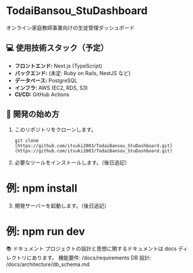 # TodaiBansou_StuDashboard

オンライン家庭教師事業向けの生徒管理ダッシュボード

## 💻 使用技術スタック（予定）

- **フロントエンド:** Next.js (TypeScript)
- **バックエンド:** (未定: Ruby on Rails, NestJS など)
- **データベース:** PostgreSQL
- **インフラ:** AWS (EC2, RDS, S3)
- **CI/CD:** GitHub Actions

## 🚀 開発の始め方

1. このリポジトリをクローンします。
   ```
   git clone [https://github.com/itsuki2003/TodaiBansou_StuDashboard.git](https://github.com/itsuki2003/TodaiBansou_StuDashboard.git)
   ```
2. 必要なツールをインストールします。（後日追記）

# 例: npm install

3. 開発サーバーを起動します。（後日追記）

# 例: npm run dev

📚 ドキュメント
プロジェクトの設計と思想に関するドキュメントは docs ディレクトリにあります。
機能要件: /docs/requirements
DB 設計: /docs/architecture/db_schema.md
